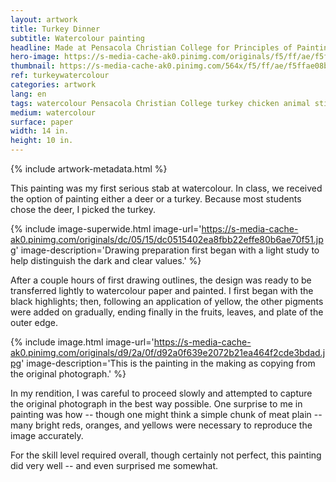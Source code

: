 ```yaml
---
layout: artwork
title: Turkey Dinner
subtitle: Watercolour painting
headline: Made at Pensacola Christian College for Principles of Painting (AR 221)
hero-image: https://s-media-cache-ak0.pinimg.com/originals/f5/ff/ae/f5ffae08bfd2c857fd1374591b278071.jpg
thumbnail: https://s-media-cache-ak0.pinimg.com/564x/f5/ff/ae/f5ffae08bfd2c857fd1374591b278071.jpg
ref: turkeywatercolour
categories: artwork
lang: en
tags: watercolour Pensacola Christian College turkey chicken animal stillLife portfolio
medium: watercolour
surface: paper
width: 14 in.
height: 10 in.
---
```

{% include artwork-metadata.html %}

This painting was my first serious stab at watercolour. In class, we received the option of painting either a deer or a turkey. Because most students chose the deer, I picked the turkey.

{% include image-superwide.html image-url='https://s-media-cache-ak0.pinimg.com/originals/dc/05/15/dc0515402ea8fbb22effe80b6ae70f51.jpg' image-description='Drawing preparation first began with a light study to help distinguish the dark and clear values.' %}

After a couple hours of first drawing outlines, the design was ready to be transferred lightly to watercolour paper and painted. I first began with the black highlights; then, following an application of yellow, the other pigments were added on gradually, ending finally in the fruits, leaves, and plate of the outer edge.


{% include image.html image-url='https://s-media-cache-ak0.pinimg.com/originals/d9/2a/0f/d92a0f639e2072b21ea464f2cde3bdad.jpg' image-description='This is the painting in the making as copying from the original photograph.' %}

In my rendition, I was careful to proceed slowly and attempted to capture the original photograph in the best way possible. One surprise to me in painting was how -- though one might think a simple chunk of meat plain -- many bright reds, oranges, and yellows were necessary to reproduce the image accurately.

For the skill level required overall, though certainly not perfect, this painting did very well -- and even surprised me somewhat.
